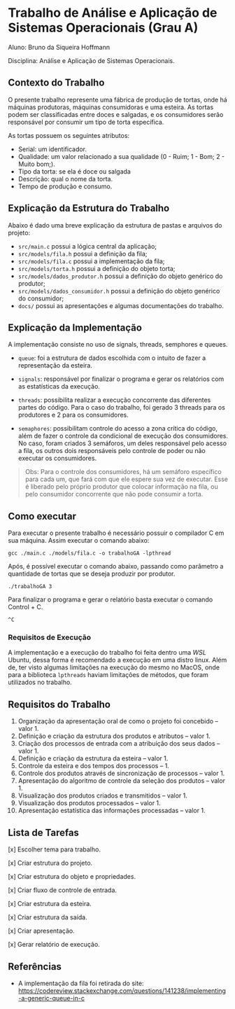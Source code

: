 # Trabalho de Análise e Aplicação de Sistemas Operacionais (Grau A)

Aluno: Bruno da Siqueira Hoffmann

Disciplina: Análise e Aplicação de Sistemas Operacionais.

## Contexto do Trabalho
O presente trabalho represente uma fábrica de produção de tortas, onde há máquinas produtoras, máquinas consumidoras e uma esteira. As tortas podem ser classificadas entre doces e salgadas, e os consumidores serão responsável por consumir um tipo de torta específica. 

As tortas possuem os seguintes atributos:
- Serial: um identificador.
- Qualidade: um valor relacionado a sua qualidade (0 - Ruim; 1 - Bom; 2 - Muito bom;).
- Tipo da torta: se ela é doce ou salgada
- Descrição: qual o nome da torta.
- Tempo de produção e consumo.

## Explicação da Estrutura do Trabalho

Abaixo é dado uma breve explicação da estrutura de pastas e arquivos do projeto:

- `src/main.c` possui a lógica central da aplicação;
- `src/models/fila.h` possui a definição da fila;
- `src/models/fila.c` possui a implementação da fila;
- `src/models/torta.h` possui a definição do objeto torta;
- `src/models/dados_produtor.h` possui a definição do objeto genérico do produtor;
- `src/models/dados_consumidor.h` possui a definição do objeto genérico do consumidor;
- `docs/` possui as apresentações e algumas documentações do trabalho.

## Explicação da Implementação

A implementação consiste no uso de signals, threads, semphores e queues.

- `queue`: foi a estrutura de dados escolhida com o intuito de fazer a representação da esteira.

- `signals`: responsável por finalizar o programa e gerar os relatórios com as estatísticas da execução.


- `threads`: possibilita realizar a execução concorrente das diferentes partes do código. Para o caso do trabalho, foi gerado 3 threads para os produtores e 2 para os consumidores.

-  `semaphores`: possibilitam controle do acesso a zona crítica do código, além de fazer o controle da condicional de execução dos consumidores. No caso, foram criados 3 semáforos, um deles responsável pelo acesso a fila, os outros dois responsáveis pelo controle de poder ou não executar os consumidores.

> Obs: Para o controle dos consumidores, há um semáforo específico para cada um, que fará com que ele espere sua vez de executar. Esse é liberado pelo próprio produtor que colocar informação na fila, ou pelo consumidor concorrente que não pode consumir a torta.

## Como executar

Para executar o presente trabalho é necessário possuir o compilador C em sua máquina. Assim executar o comando abaixo:

```shell
gcc ./main.c ./models/fila.c -o trabalhoGA -lpthread
```

Após, é possível executar o comando abaixo, passando como parâmetro a quantidade de tortas que se deseja produzir por produtor.

```shell
./trabalhoGA 3
```

Para finalizar o programa e gerar o relatório basta executar o comando Control + C.
```shell
^C
```

### Requisitos de Execução

A implementação e a execução do trabalho foi feita dentro uma *WSL* Ubuntu, dessa forma é recomendado a execução em uma distro linux. Além de, ter visto algumas limitações na execução do mesmo no MacOS, onde para a biblioteca `lpthreads` haviam limitações de métodos, que foram utilizados no trabalho.

## Requisitos do Trabalho

1. Organização da apresentação oral de como o projeto foi concebido – valor 1.
2. Definição e criação da estrutura dos produtos e atributos – valor 1.
3. Criação dos processos de entrada com a atribuição dos seus dados – valor 1.
4. Definição e criação da estrutura da esteira – valor 1.
5. Controle da esteira e dos tempos dos processos – 1.
6. Controle dos produtos através de sincronização de processos – valor 1.
7. Apresentação do algoritmo de controle da seleção dos produtos – valor 1.
8. Visualização dos produtos criados e transmitidos – valor 1.
9. Visualização dos produtos processados – valor 1.
10. Apresentação estatística das informações processadas – valor 1.

## Lista de Tarefas
[x] Escolher tema para trabalho.

[x] Criar estrutura do projeto.

[x] Criar estrutura do objeto e propriedades.

[x] Criar fluxo de controle de entrada.

[x] Criar estrutura da esteira.

[x] Criar estrutura da saída.

[x] Criar apresentação.

[x] Gerar relatório de execução.

## Referências

- A implementação da fila foi retirada do site: https://codereview.stackexchange.com/questions/141238/implementing-a-generic-queue-in-c
